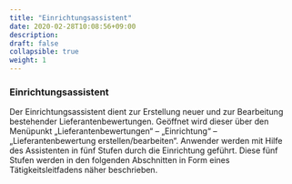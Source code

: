 ```yaml
---
title: "Einrichtungsassistent"
date: 2020-02-28T10:08:56+09:00
description: 
draft: false
collapsible: true
weight: 1
---
```

### Einrichtungsassistent

Der Einrichtungsassistent dient zur Erstellung neuer und zur Bearbeitung bestehender Lieferantenbewertungen. Geöffnet wird dieser über den Menüpunkt „Lieferantenbewertungen“ –
„Einrichtung“ – „Lieferantenbewertung erstellen/bearbeiten“. Anwender werden mit Hilfe des 
Assistenten in fünf Stufen durch die Einrichtung geführt. Diese fünf Stufen werden in den 
folgenden Abschnitten in Form eines Tätigkeitsleitfadens näher beschrieben.